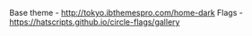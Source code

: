 Base theme - http://tokyo.ibthemespro.com/home-dark
Flags - https://hatscripts.github.io/circle-flags/gallery
